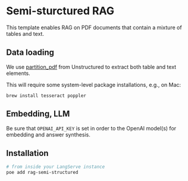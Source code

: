 # Semi-sturctured RAG 

This template enables RAG on PDF documents that contain a mixture of tables and text.

## Data loading 

We use [partition_pdf](https://unstructured-io.github.io/unstructured/bricks/partition.html#partition-pdf) from Unstructured to extract both table and text elements.

This will require some system-level package installations, e.g., on Mac:

```
brew install tesseract poppler
```

## Embedding, LLM

Be sure that `OPENAI_API_KEY` is set in order to the OpenAI model(s) for embedding and answer synthesis.

## Installation

```bash
# from inside your LangServe instance
poe add rag-semi-structured
```